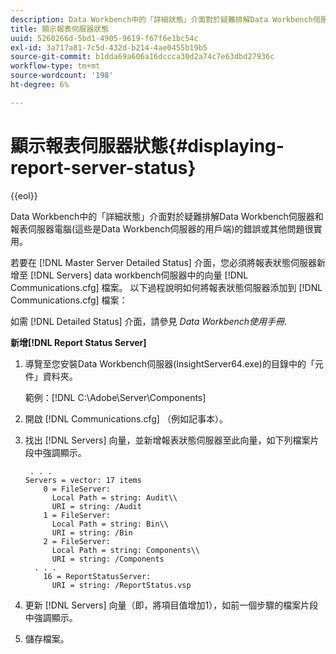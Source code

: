 ```yaml
---
description: Data Workbench中的「詳細狀態」介面對於疑難排解Data Workbench伺服器和報表伺服器電腦(這些是Data Workbench伺服器的用戶端)的錯誤或其他問題很實用。
title: 顯示報表伺服器狀態
uuid: 5260266d-5bd1-4905-9619-f67f6e1bc54c
exl-id: 3a717a81-7c5d-432d-b214-4ae0455b19b5
source-git-commit: b1dda69a606a16dccca30d2a74c7e63dbd27936c
workflow-type: tm+mt
source-wordcount: '198'
ht-degree: 6%

---
```


# 顯示報表伺服器狀態{#displaying-report-server-status}

{{eol}}

Data Workbench中的「詳細狀態」介面對於疑難排解Data Workbench伺服器和報表伺服器電腦(這些是Data Workbench伺服器的用戶端)的錯誤或其他問題很實用。

若要在 [!DNL Master Server Detailed Status] 介面，您必須將報表狀態伺服器新增至 [!DNL Servers] data workbench伺服器中的向量 [!DNL Communications.cfg] 檔案。 以下過程說明如何將報表狀態伺服器添加到 [!DNL Communications.cfg] 檔案：

如需 [!DNL Detailed Status] 介面，請參見 *Data Workbench使用手冊*.

**新增[!DNL Report Status Server]**

1. 導覽至您安裝Data Workbench伺服器(InsightServer64.exe)的目錄中的「元件」資料夾。

   範例：[!DNL C:\Adobe\Server\Components]
1. 開啟 [!DNL Communications.cfg] （例如記事本）。
1. 找出 [!DNL Servers] 向量，並新增報表狀態伺服器至此向量，如下列檔案片段中強調顯示。

   ```
    . . .
   Servers = vector: 17 items
       0 = FileServer: 
         Local Path = string: Audit\\
         URI = string: /Audit
       1 = FileServer: 
         Local Path = string: Bin\\
         URI = string: /Bin
       2 = FileServer: 
         Local Path = string: Components\\
         URI = string: /Components
     . . .
       16 = ReportStatusServer: 
         URI = string: /ReportStatus.vsp
   ```

1. 更新 [!DNL Servers] 向量（即，將項目值增加1），如前一個步驟的檔案片段中強調顯示。
1. 儲存檔案。
